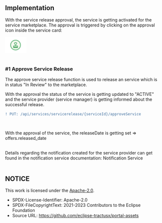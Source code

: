 ## Implementation

With the service release approval, the service is getting activated for the service marketplace.
The approval is triggered by clicking on the approval icon inside the service card:
<br>

<img width="70" alt="image" src="https://raw.githubusercontent.com/eclipse-tractusx/portal-assets/main/docs/static/button-approve-icon.png">

<br>
<br>

### #1 Approve Service Release

The approve service release function is used to release an service which is in status "In Review" to the marketplace.

With the approval the status of the service is getting updated to "ACTIVE" and the service provider (service manager) is getting informed about the successful release.
<br>

```diff
! PUT: /api/services/servicerelease/{serviceId}/approveService
```

<br>

With the approval of the service, the releaseDate is getting set => offers.released_date

<br>
Details regarding the notification created for the service provider can get found in the notification service documentation: Notification Service

<br>
<br>

## NOTICE

This work is licensed under the [Apache-2.0](https://www.apache.org/licenses/LICENSE-2.0).

- SPDX-License-Identifier: Apache-2.0
- SPDX-FileCopyrightText: 2021-2023 Contributors to the Eclipse Foundation
- Source URL: https://github.com/eclipse-tractusx/portal-assets
